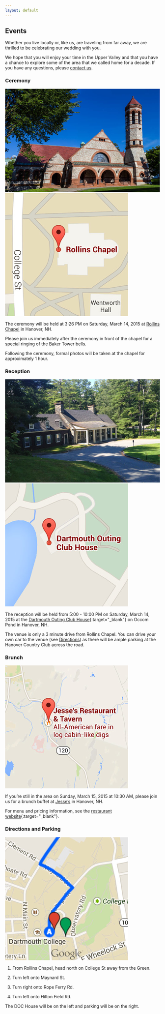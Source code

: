 ```yaml
---
layout: default
---
```


## Events ##

Whether you live locally or, like us, are traveling from far away, we are thrilled to be celebrating our wedding with you.

We hope that you will enjoy your time in the Upper Valley and that you have a chance to explore some of the area that we called home for a decade. If you have any questions, please [contact us](/about/contact.html).


### Ceremony ###

<div class="photo lightboxable">
  <img src="/images/places/rollins.jpg">
  <a href="https://goo.gl/maps/ieuIy" class="map-link" target="_blank" title="Click here for directions">
    <img src="/images/maps/rollins-map.jpg">
  </a>
</div>

The ceremony will be held at 3:26 PM on Saturday, March 14, 2015 at [Rollins Chapel](https://goo.gl/maps/ieuIy) in Hanover, NH. 

Please join us immediately after the ceremony in front of the chapel for a special ringing of the Baker Tower bells.

Following the ceremony, formal photos will be taken at the chapel for approximately 1 hour.


### Reception ###

<div class="photo lightboxable">
  <img src="/images/places/doc-house.jpg">
  <a href="https://goo.gl/maps/z4kja" class="map-link" target="_blank" title="Click here for directions">
    <img src="/images/maps/doc-house-map.jpg">
  </a>
</div>

The reception will be held from 5:00 - 10:00 PM on Saturday, March 14, 2015 at the [Dartmouth Outing Club House](https://goo.gl/maps/z4kja){:target="_blank"} on Occom Pond in Hanover, NH.

The venue is only a 3 minute drive from Rollins Chapel. You can drive your own car to the venue (see [Directions](/#directions-and-parking)) as there will be ample parking at the Hanover Country Club across the road.


### Brunch ###

<a href="https://goo.gl/maps/V4WHf" class="map-link map-link-standalone" target="_blank" title="Click here for directions">
  <img src="/images/maps/jesses-map.jpg">
</a>

If you’re still in the area on Sunday, March 15, 2015 at 10:30 AM, please join us for a brunch buffet at [Jesse’s](https://goo.gl/maps/V4WHf) in Hanover, NH.

For menu and pricing information, see the [restaurant website](http://www.jesses.com/jesses-menu/#brunch){:target="_blank"}.


### Directions and Parking ###

<a href="https://www.google.com/maps/d/edit?mid=zFR_mzWpa23c.kN-U4lPOJLcA" class="map-link map-link-standalone map-link-directions" target="_blank" title="Click here for directions">
  <img src="/images/maps/directions-map.jpg">
</a>

1. From Rollins Chapel, head north on College St away from the Green.

2. Turn left onto Maynard St.

3. Turn right onto Rope Ferry Rd.

4. Turn left onto Hilton Field Rd.

The DOC House will be on the left and parking will be on the right.
